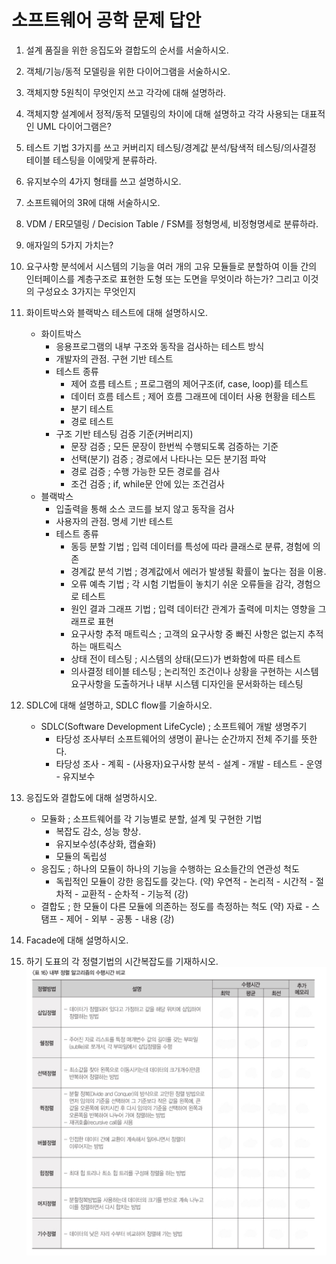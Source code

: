 # 소프트웨어 공학 문제 답안

1. 설계 품질을 위한 응집도와 결합도의 순서를 서술하시오.

2. 객체/기능/동적 모델링을 위한 다이어그램을 서술하시오.

3. 객체지향 5원칙이 무엇인지 쓰고 각각에 대해 설명하라.

4. 객체지향 설계에서 정적/동적 모델링의 차이에 대해 설명하고 각각 사용되는 대표적인 UML 다이어그램은?

5. 테스트 기법 3가지를 쓰고 커버리지 테스팅/경계값 분석/탐색적 테스팅/의사결정 테이블 테스팅을 이에맞게 분류하라.

6. 유지보수의 4가지 형태를 쓰고 설명하시오.

7. 소프트웨어의 3R에 대해 서술하시오.

8. VDM /  ER모델링 / Decision Table / FSM를 정형명세, 비정형명세로 분류하라.

9. 애자일의 5가지 가치는?

10. 요구사항 분석에서 시스템의 기능을 여러 개의 고유 모듈들로 분할하여 이들 간의 인터페이스를 
    계층구조로 표현한 도형 또는 도면을 무엇이라 하는가? 그리고 이것의 구성요소 3가지는 무엇인지 

11. 화이트박스와 블랙박스 테스트에 대해 설명하시오.
    * 화이트박스
        * 응용프로그램의 내부 구조와 동작을 검사하는 테스트 방식
        * 개발자의 관점. 구현 기반 테스트
        *  테스트 종류
            *  제어 흐름 테스트 ; 프로그램의 제어구조(if, case, loop)를 테스트
            *  데이터 흐름 테스트 ; 제어 흐름 그래프에 데이터 사용 현황을 테스트
            *  분기 테스트
            *  경로 테스트
        *  구조 기반 테스팅 검증 기준(커버리지)
            *  문장 검증 ; 모든 문장이 한번씩 수행되도록 검증하는 기준
            *  선택(분기) 검증 ; 경로에서 나타나는 모든 분기점 파악
            *  경로 검증 ; 수행 가능한 모든 경로를 검사
            *  조건 검증 ; if, while문 안에 있는 조건검사
    * 블랙박스
        * 입출력을 통해 소스 코드를 보지 않고 동작을 검사
        * 사용자의 관점. 명세 기반 테스트
        * 테스트 종류
            * 동등 분할 기법 ; 입력 데이터를 특성에 따라 클래스로 분류, 경험에 의존
            * 경계값 분석 기법 ; 경계값에서 에러가 발생될 확률이 높다는 점을 이용.
            * 오류 예측 기법 ; 각 시험 기법들이 놓치기 쉬운 오류들을 감각, 경험으로 테스트
            * 원인 결과 그래프 기법 ; 입력 데이터간 관계가 출력에 미치는 영향을 그래프로 표현
            * 요구사항 추적 매트릭스 ; 고객의 요구사항 중 빠진 사항은 없는지 추적하는 매트릭스
            * 상태 전이 테스팅 ; 시스템의 상태(모드)가 변화함에 따른 테스트
            * 의사결정 테이블 테스팅 ; 논리적인 조건이나 상황을 구현하는 시스템 요구사항을 도출하거나 내부 시스템 디자인을 문서화하는 테스팅
            
12. SDLC에 대해 설명하고, SDLC flow를 기술하시오.
    * SDLC(Software Development LifeCycle) ; 소프트웨어 개발 생명주기
        * 타당성 조사부터 소프트웨어의 생명이 끝나는 순간까지 전체 주기를 뜻한다.
        * 타당성 조사 - 계획 - (사용자)요구사항 분석 - 설계 - 개발 - 테스트 - 운영 - 유지보수

13. 응집도와 결합도에 대해 설명하시오.
    *  모듈화 ; 소프트웨어를 각 기능별로 분할, 설계 및 구현한 기법
        *  복잡도 감소, 성능 향상.
        *  유지보수성(추상화, 캡슐화)
        *  모듈의 독립성
    * 응집도 ; 하나의 모듈이 하나의 기능을 수행하는 요소들간의 연관성 척도
        *  독립적인 모듈이 강한 응집도를 갖는다.
    (약) 우연적 - 논리적 - 시간적 - 절차적 - 교환적 - 순차적 - 기능적 (강)
    * 결합도 ; 한 모듈이 다른 모듈에 의존하는 정도를 측정하는 척도
    (약) 자료 - 스탬프 - 제어 - 외부 - 공통 - 내용 (강)

14. Facade에 대해 설명하시오.

15. 하기 도표의 각 정렬기법의 시간복잡도를 기재하시오.
![sorting](./assets/photo.jpeg)
